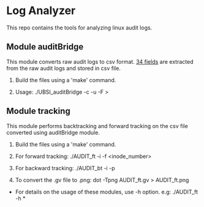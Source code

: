 # Log Analyzer

This repo contains the tools for analyzing linux audit logs.

## Module auditBridge 

This module converts raw audit logs to csv format. [34 fields](auditBridge/README_CSV.txt) are extracted from the raw audit logs and stored in csv file.

1. Build the files using a 'make' command.

2. Usage: ./UBSI_auditBridge -c -u -F <audit log file>  >  <output csv file>

## Module tracking

This module performs backtracking and forward tracking on the csv file converted using auditBridge module.

1. Build the files using a 'make' command.

2. For forward tracking: ./AUDIT_ft -i <csv file> -f <inode_number>

3. For backward tracking: ./AUDIT_bt -i <csv file> -p <pid>

4. To convert the .gv file to .png: dot -Tpng AUDIT_ft.gv > AUDIT_ft.png

* For details on the usage of these modules, use -h option. e.g: ./AUDIT_ft -h *